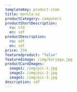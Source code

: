 ```yaml
---
templateKey: product-item
title: monsta-xz
productCategory: computers
productShortDescription:
  ru: sfd
  en: sdf
productDescription:
  ru: sdf
  en: sdf
price: 234
featuredproduct: "false"
featuredimage: /img/korjaga.jpg
productCardImages:
  image1: /img/pic-1.jpg
  image2: /img/pic-2.jpg
  image3: /img/pic-3.jpg
description: sdf
---
```

